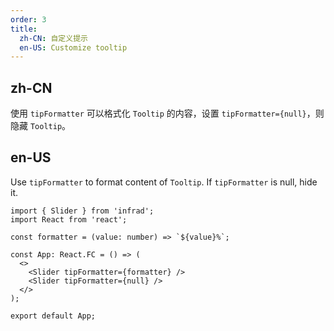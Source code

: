 ```yaml
---
order: 3
title:
  zh-CN: 自定义提示
  en-US: Customize tooltip
---
```


## zh-CN

使用 `tipFormatter` 可以格式化 `Tooltip` 的内容，设置 `tipFormatter={null}`，则隐藏 `Tooltip`。

## en-US

Use `tipFormatter` to format content of `Tooltip`. If `tipFormatter` is null, hide it.

```tsx
import { Slider } from 'infrad';
import React from 'react';

const formatter = (value: number) => `${value}%`;

const App: React.FC = () => (
  <>
    <Slider tipFormatter={formatter} />
    <Slider tipFormatter={null} />
  </>
);

export default App;
```
